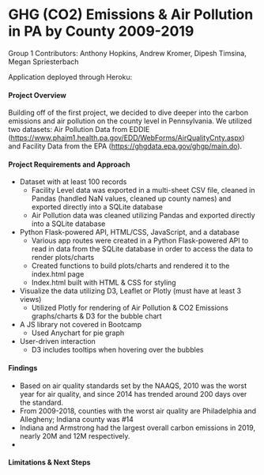 # GHG (CO2) Emissions & Air Pollution in PA by County 2009-2019

Group 1 Contributors: Anthony Hopkins, Andrew Kromer, Dipesh Timsina, Megan Spriesterbach

Application deployed through Heroku: 

#### Project Overview

Building off of the first project, we decided to dive deeper into the carbon emissions and air pollution on the county level in Pennsylvania. We utilized two datasets: Air Pollution Data from EDDIE (https://www.phaim1.health.pa.gov/EDD/WebForms/AirQualityCnty.aspx) and Facility Data from the EPA (https://ghgdata.epa.gov/ghgp/main.do). 

#### Project Requirements and Approach

- Dataset with at least 100 records
  - Facility Level data was exported in a multi-sheet CSV file, cleaned in Pandas (handled NaN values, cleaned up county names) and exported directly into a SQLite database
  - Air Pollution data was cleaned utilizing Pandas and exported directly into a SQLite database
- Python Flask-powered API, HTML/CSS, JavaScript, and a database
  - Various app routes were created in a Python Flask-powered API to read in data from the SQLite database in order to access the data to render plots/charts
  - Created functions to build plots/charts and rendered it to the index.html page
  - Index.html built with HTML & CSS for styling
- Visualize the data utilizing D3, Leaflet or Plotly (must have at least 3 views)
  - Utilized Plotly for rendering of Air Pollution & CO2 Emissions graphs/charts & D3 for the bubble chart
- A JS library not covered in Bootcamp
  - Used Anychart for pie graph
- User-driven interaction
  - D3 includes tooltips when hovering over the bubbles

#### Findings

- Based on air quality standards set by the NAAQS, 2010 was the worst year for air quality, and since 2014 has trended around 200 days over the standard.
- From 2009-2018, counties with the worst air quality are Philadelphia and Allegheny; Indiana county was #14
- Indiana and Armstrong had the largest overall carbon emissions in 2019, nearly 20M and 12M respectively.
- 

#### Limitations & Next Steps



